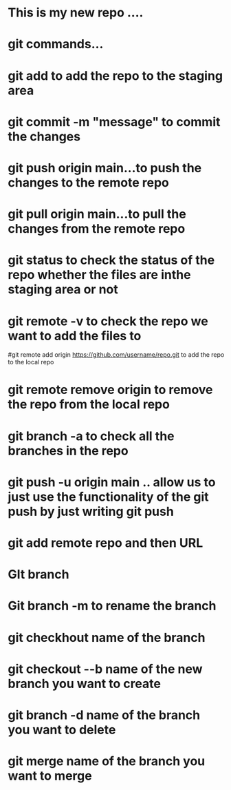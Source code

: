 # This is my new repo ....

# git commands...

# git add to add the repo to the staging area

# git commit -m "message" to commit the changes

# git push origin main...to push the changes to the remote repo

# git pull origin main...to pull the changes from the remote repo

# git status to check the status of the repo whether the files are inthe staging area or not


# git remote -v to check the repo we want to add the files to 

#git remote add origin https://github.com/username/repo.git to add the repo to the local repo

# git remote remove origin to remove the repo from the local repo


# git branch -a to check all the branches in the repo


# git push -u origin main .. allow us to just use the functionality of the git push by just writing git push


# git add remote repo and then URL


# GIt branch

# Git branch -m to rename the branch

# git checkhout name of the branch

# git checkout --b name of the new branch you want to create

# git branch -d name of the branch you want to delete


# git merge name of the branch you want to merge



